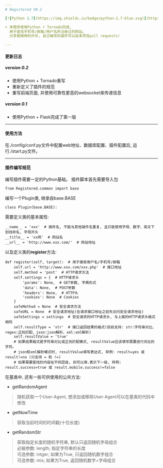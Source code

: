 ```yaml
---
# Registered V0.2

[![Python 2.7](https://img.shields.io/badge/python-2.7-blue.svg)](https://www.python.org/) [![License](https://img.shields.io/badge/license-GPLv3-red.svg)](https://raw.githubusercontent.com/Dk0n9/Registered/dev/LICENSE)

> 本程序使用Python + Tornado完成,
  用于查找手机号/邮箱/用户名所注册过的网站。
  分享是精神的升华, 自己编写的插件可以给本项目pull requests!

---
```

#### 更新日志
##### version 0.2
* 使用Python + Tornado重写
* 重新定义了插件的规范
* 重写前端页面, 并使用可靠性更高的websocket来传递信息

##### version 0.1
* 使用Python + Flask完成了第一版

---
#### 使用方法
在./config/conf.py文件中配置web地址、数据库配置、插件配置后, 运行./start.py文件。

---
#### 插件编写规范
编写插件需要一定的Python基础。
插件脚本首先需要导入包

<pre><code>from Registered.common import base</code></pre>
编写一个Plugin类, 继承自base.BASE
<pre><code>class Plugin(base.BASE):</code></pre>
需要定义类的基本属性:
<pre><code>__name__ = 'xxx'  # 插件名, 不能与其他插件名重复, 且只能使用字母、数字、英文下划线命名, 字母开头
__title__ = 'xx网'  # 网站名
__url__ = 'http://www.xxx.com/'  # 网站地址</code></pre>
以及定义类的**register**方法:
<pre><code>def register(self, target):  # 用于接收用户名/手机号/邮箱
    self.url = 'http://www.xxx.com/xxx.php'  # 接口地址
    self.method = 'post'  # HTTP请求方法
    self.settings = {  # HTTP请求头
        'params': None,  # GET参数, 字典形式
        'data': None,  # POST参数
        'headers': None,  # HTTP头
        'cookies': None  # Cookies
    }
    safeMethod = None  # 安全请求方法
    safeURL = None  # 安全请求地址(在请求接口地址之前先访问安全请求地址)
    safeSettings = settings  # 安全请求的HTTP请求头, 与上面的HTTP请求头格式相同
    self.resultType = 'str'  # 接口返回结果的格式(目前支持: str:字符串对比、regex:正则匹配、json:json解析、xml:xml解析)
    self.resultValue = 'true'
    # 如果结果格式是字符串对比或正则匹配模式, resultValue应该填写需要进行对比的字符。
    # json和xml解析模式时, resultValue填写表达式, 样例: result=yes 或 result!=no (只支持 = 和 !=)
    # 如果需要查找的内容在不同层级, 则可以用.表示下一级, 样例: result.success=true 或 result.mobile.success!=false</code></pre>
在基类中, 还有一些可供使用的公共方法:

- getRandomAgent
> 随机获取一个User-Agent, 想添加或移除User-Agent可以在基类的代码中修改

- getNowTime
> 获取当前时间的时间戳(十位长度)

- getRandomStr
> 获取指定长度的随机字符串, 默认只返回随机字母组合<br/>
> 必输参数: length; 指定字符串的长度<br/>
> 可选参数: intger; 如果为True, 只返回随机数字组合<br/>
> 可选参数: mix; 如果为True, 返回随机数字+字母组合<br/>